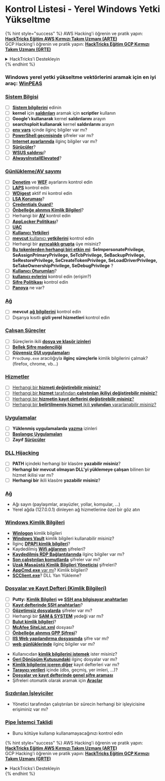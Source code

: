 # Kontrol Listesi - Yerel Windows Yetki Yükseltme

{% hint style="success" %}
AWS Hacking'i öğrenin ve pratik yapın:<img src="/.gitbook/assets/arte.png" alt="" data-size="line">[**HackTricks Eğitim AWS Kırmızı Takım Uzmanı (ARTE)**](https://training.hacktricks.xyz/courses/arte)<img src="/.gitbook/assets/arte.png" alt="" data-size="line">\
GCP Hacking'i öğrenin ve pratik yapın: <img src="/.gitbook/assets/grte.png" alt="" data-size="line">[**HackTricks Eğitim GCP Kırmızı Takım Uzmanı (GRTE)**<img src="/.gitbook/assets/grte.png" alt="" data-size="line">](https://training.hacktricks.xyz/courses/grte)

<details>

<summary>HackTricks'i Destekleyin</summary>

* [**abonelik planlarını**](https://github.com/sponsors/carlospolop) kontrol edin!
* **💬 [**Discord grubuna**](https://discord.gg/hRep4RUj7f) veya [**telegram grubuna**](https://t.me/peass) katılın ya da **Twitter'da** 🐦 [**@hacktricks\_live**](https://twitter.com/hacktricks\_live)** bizi takip edin.**
* **Hacking ipuçlarını paylaşmak için** [**HackTricks**](https://github.com/carlospolop/hacktricks) ve [**HackTricks Cloud**](https://github.com/carlospolop/hacktricks-cloud) github reposuna PR gönderin.

</details>
{% endhint %}

### **Windows yerel yetki yükseltme vektörlerini aramak için en iyi araç:** [**WinPEAS**](https://github.com/carlospolop/privilege-escalation-awesome-scripts-suite/tree/master/winPEAS)

### [Sistem Bilgisi](windows-local-privilege-escalation/#system-info)

* [ ] [**Sistem bilgilerini**](windows-local-privilege-escalation/#system-info) edinin
* [ ] **kernel** için [**saldırıları**](windows-local-privilege-escalation/#version-exploits) aramak için **scriptler** kullanın
* [ ] **Google'ı kullanarak** kernel **saldırılarını** arayın
* [ ] **searchsploit kullanarak** kernel **saldırılarını** arayın
* [ ] [**env vars**](windows-local-privilege-escalation/#environment) içinde ilginç bilgiler var mı?
* [ ] [**PowerShell geçmişinde**](windows-local-privilege-escalation/#powershell-history) şifreler var mı?
* [ ] [**Internet ayarlarında**](windows-local-privilege-escalation/#internet-settings) ilginç bilgiler var mı?
* [ ] [**Sürücüler**](windows-local-privilege-escalation/#drives)?
* [ ] [**WSUS saldırısı**](windows-local-privilege-escalation/#wsus)?
* [ ] [**AlwaysInstallElevated**](windows-local-privilege-escalation/#alwaysinstallelevated)?

### [Günlükleme/AV sayımı](windows-local-privilege-escalation/#enumeration)

* [ ] [**Denetim**](windows-local-privilege-escalation/#audit-settings) ve [**WEF**](windows-local-privilege-escalation/#wef) ayarlarını kontrol edin
* [ ] [**LAPS**](windows-local-privilege-escalation/#laps) kontrol edin
* [ ] [**WDigest**](windows-local-privilege-escalation/#wdigest) aktif mi kontrol edin
* [ ] [**LSA Koruması**](windows-local-privilege-escalation/#lsa-protection)?
* [ ] [**Credentials Guard**](windows-local-privilege-escalation/#credentials-guard)[?](windows-local-privilege-escalation/#cached-credentials)
* [ ] [**Önbelleğe alınmış Kimlik Bilgileri**](windows-local-privilege-escalation/#cached-credentials)?
* [ ] Herhangi bir [**AV**](https://github.com/carlospolop/hacktricks/blob/master/windows-hardening/windows-av-bypass/README.md) kontrol edin
* [ ] [**AppLocker Politikası**](https://github.com/carlospolop/hacktricks/blob/master/windows-hardening/authentication-credentials-uac-and-efs/README.md#applocker-policy)?
* [ ] [**UAC**](https://github.com/carlospolop/hacktricks/blob/master/windows-hardening/authentication-credentials-uac-and-efs/uac-user-account-control/README.md)
* [ ] [**Kullanıcı Yetkileri**](windows-local-privilege-escalation/#users-and-groups)
* [ ] [**mevcut** kullanıcı **yetkilerini**](windows-local-privilege-escalation/#users-and-groups) kontrol edin
* [ ] Herhangi bir [**ayrıcalıklı grupta**](windows-local-privilege-escalation/#privileged-groups) üye misiniz?
* [ ] [**Bu tokenlerden herhangi biri etkin mi**](windows-local-privilege-escalation/#token-manipulation): **SeImpersonatePrivilege, SeAssignPrimaryPrivilege, SeTcbPrivilege, SeBackupPrivilege, SeRestorePrivilege, SeCreateTokenPrivilege, SeLoadDriverPrivilege, SeTakeOwnershipPrivilege, SeDebugPrivilege** ?
* [ ] [**Kullanıcı Oturumları**](windows-local-privilege-escalation/#logged-users-sessions)?
* [ ] [**kullanıcı evlerini**](windows-local-privilege-escalation/#home-folders) kontrol edin (erişim?)
* [ ] [**Şifre Politikası**](windows-local-privilege-escalation/#password-policy) kontrol edin
* [ ] [**Panoya**](windows-local-privilege-escalation/#get-the-content-of-the-clipboard) ne var?

### [Ağ](windows-local-privilege-escalation/#network)

* [ ] **mevcut** [**ağ** **bilgilerini**](windows-local-privilege-escalation/#network) kontrol edin
* [ ] Dışarıya kısıtlı **gizli yerel hizmetleri** kontrol edin

### [Çalışan Süreçler](windows-local-privilege-escalation/#running-processes)

* [ ] Süreçlerin ikili [**dosya ve klasör izinleri**](windows-local-privilege-escalation/#file-and-folder-permissions)
* [ ] [**Bellek Şifre madenciliği**](windows-local-privilege-escalation/#memory-password-mining)
* [ ] [**Güvensiz GUI uygulamaları**](windows-local-privilege-escalation/#insecure-gui-apps)
* [ ] `ProcDump.exe` aracılığıyla **ilginç süreçlerle** kimlik bilgilerini çalmak? (firefox, chrome, vb...)

### [Hizmetler](windows-local-privilege-escalation/#services)

* [ ] [Herhangi bir **hizmeti değiştirebilir misiniz**?](windows-local-privilege-escalation/#permissions)
* [ ] [Herhangi bir **hizmet** tarafından **çalıştırılan** **ikiliyi** **değiştirebilir misiniz**?](windows-local-privilege-escalation/#modify-service-binary-path)
* [ ] [Herhangi bir **hizmetin** **kayıt defterini** **değiştirebilir misiniz**?](windows-local-privilege-escalation/#services-registry-modify-permissions)
* [ ] [Herhangi bir **belirtilmemiş hizmet** ikili **yolundan** yararlanabilir misiniz?](windows-local-privilege-escalation/#unquoted-service-paths)

### [**Uygulamalar**](windows-local-privilege-escalation/#applications)

* [ ] **Yüklenmiş uygulamalarda** [**yazma**](windows-local-privilege-escalation/#write-permissions) izinleri
* [ ] [**Başlangıç Uygulamaları**](windows-local-privilege-escalation/#run-at-startup)
* [ ] **Zayıf** [**Sürücüler**](windows-local-privilege-escalation/#drivers)

### [DLL Hijacking](windows-local-privilege-escalation/#path-dll-hijacking)

* [ ] **PATH** içindeki herhangi bir klasöre **yazabilir misiniz**?
* [ ] **Herhangi bir mevcut olmayan DLL'yi yüklemeye çalışan** bilinen bir hizmet ikilisi var mı?
* [ ] **Herhangi bir** ikili klasöre **yazabilir misiniz**?

### [Ağ](windows-local-privilege-escalation/#network)

* Ağı sayın (paylaşımlar, arayüzler, yollar, komşular, ...)
* Yerel ağda (127.0.0.1) dinleyen ağ hizmetlerine özel bir göz atın

### [Windows Kimlik Bilgileri](windows-local-privilege-escalation/#windows-credentials)

* [**Winlogon**](windows-local-privilege-escalation/#winlogon-credentials) kimlik bilgileri
* [**Windows Vault**](windows-local-privilege-escalation/#credentials-manager-windows-vault) kimlik bilgileri kullanabilir misiniz?
* İlginç [**DPAPI kimlik bilgileri**](windows-local-privilege-escalation/#dpapi)?
* Kaydedilmiş [**Wifi ağlarının**](windows-local-privilege-escalation/#wifi) şifreleri?
* [**Kaydedilmiş RDP Bağlantılarında**](windows-local-privilege-escalation/#saved-rdp-connections) ilginç bilgiler var mı?
* [**Son çalıştırılan komutlarda**](windows-local-privilege-escalation/#recently-run-commands) şifreler var mı?
* [**Uzak Masaüstü Kimlik Bilgileri Yöneticisi**](windows-local-privilege-escalation/#remote-desktop-credential-manager) şifreleri?
* [**AppCmd.exe** var mı](windows-local-privilege-escalation/#appcmd-exe)? Kimlik bilgileri?
* [**SCClient.exe**](windows-local-privilege-escalation/#scclient-sccm)? DLL Yan Yükleme?

### [Dosyalar ve Kayıt Defteri (Kimlik Bilgileri)](windows-local-privilege-escalation/#files-and-registry-credentials)

* [ ] **Putty:** [**Kimlik Bilgileri**](windows-local-privilege-escalation/#putty-creds) **ve** [**SSH ana bilgisayar anahtarları**](windows-local-privilege-escalation/#putty-ssh-host-keys)
* [ ] [**Kayıt defterinde SSH anahtarları**](windows-local-privilege-escalation/#ssh-keys-in-registry)?
* [ ] [**Gözetimsiz dosyalarda**](windows-local-privilege-escalation/#unattended-files) şifreler var mı?
* [ ] Herhangi bir [**SAM & SYSTEM**](windows-local-privilege-escalation/#sam-and-system-backups) yedeği var mı?
* [ ] [**Bulut kimlik bilgileri**](windows-local-privilege-escalation/#cloud-credentials)?
* [ ] [**McAfee SiteList.xml**](windows-local-privilege-escalation/#mcafee-sitelist.xml) dosyası?
* [ ] [**Önbelleğe alınmış GPP Şifresi**](windows-local-privilege-escalation/#cached-gpp-pasword)?
* [ ] [**IIS Web yapılandırma dosyasında**](windows-local-privilege-escalation/#iis-web-config) şifre var mı?
* [ ] [**web** **günlüklerinde**](windows-local-privilege-escalation/#logs) ilginç bilgiler var mı?
* Kullanıcıdan [**kimlik bilgilerini istemek**](windows-local-privilege-escalation/#ask-for-credentials) ister misiniz?
* [**Geri Dönüşüm Kutusundaki**](windows-local-privilege-escalation/#credentials-in-the-recyclebin) ilginç dosyalar var mı?
* [**Kimlik bilgilerini içeren diğer**](windows-local-privilege-escalation/#inside-the-registry) kayıt defterleri var mı?
* [**Tarayıcı verileri**](windows-local-privilege-escalation/#browsers-history) içinde (dbs, geçmiş, yer imleri, ...)?
* [**Dosyalar ve kayıt defterinde genel şifre araması**](windows-local-privilege-escalation/#generic-password-search-in-files-and-registry)
* Şifreleri otomatik olarak aramak için [**Araçlar**](windows-local-privilege-escalation/#tools-that-search-for-passwords)

### [Sızdırılan İşleyiciler](windows-local-privilege-escalation/#leaked-handlers)

* Yönetici tarafından çalıştırılan bir sürecin herhangi bir işleyicisine erişiminiz var mı?

### [Pipe İstemci Taklidi](windows-local-privilege-escalation/#named-pipe-client-impersonation)

* Bunu kötüye kullanıp kullanamayacağınızı kontrol edin

{% hint style="success" %}
AWS Hacking'i öğrenin ve pratik yapın:<img src="/.gitbook/assets/arte.png" alt="" data-size="line">[**HackTricks Eğitim AWS Kırmızı Takım Uzmanı (ARTE)**](https://training.hacktricks.xyz/courses/arte)<img src="/.gitbook/assets/arte.png" alt="" data-size="line">\
GCP Hacking'i öğrenin ve pratik yapın: <img src="/.gitbook/assets/grte.png" alt="" data-size="line">[**HackTricks Eğitim GCP Kırmızı Takım Uzmanı (GRTE)**<img src="/.gitbook/assets/grte.png" alt="" data-size="line">](https://training.hacktricks.xyz/courses/grte)

<details>

<summary>HackTricks'i Destekleyin</summary>

* [**abonelik planlarını**](https://github.com/sponsors/carlospolop) kontrol edin!
* **💬 [**Discord grubuna**](https://discord.gg/hRep4RUj7f) veya [**telegram grubuna**](https://t.me/peass) katılın ya da **Twitter'da** 🐦 [**@hacktricks\_live**](https://twitter.com/hacktricks\_live)** bizi takip edin.**
* **Hacking ipuçlarını paylaşmak için** [**HackTricks**](https://github.com/carlospolop/hacktricks) ve [**HackTricks Cloud**](https://github.com/carlospolop/hacktricks-cloud) github reposuna PR gönderin.

</details>
{% endhint %}
